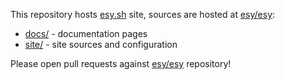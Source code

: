 This repository hosts [esy.sh][] site, sources are hosted at [esy/esy][]:

- [docs/][] - documentation pages
- [site/][] - site sources and configuration

Please open pull requests against [esy/esy][] repository!

[esy.sh]: https://esy.sh
[esy/esy]: https://github.com/esy/esy
[docs/]: https://github.com/esy/esy/tree/master/docs
[site/]: https://github.com/esy/esy/tree/master/site

